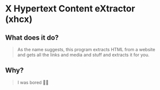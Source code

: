 # X Hypertext Content eXtractor (xhcx)

## What does it do?
> As the name suggests, this program extracts HTML from a website and gets all the links and media and stuff and extracts it for you.

## Why?
> I was bored 🤷‍♂️
